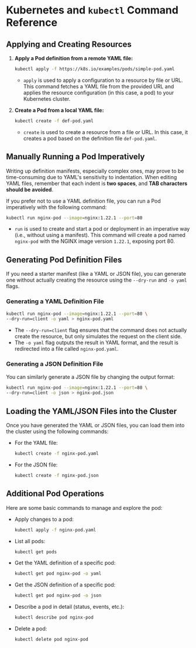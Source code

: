 # Kubernetes and `kubectl` Command Reference

## Applying and Creating Resources

1. **Apply a Pod definition from a remote YAML file:**
    ```bash
   kubectl apply -f https://k8s.io/examples/pods/simple-pod.yaml
    ```
   - `apply` is used to apply a configuration to a resource by file or URL. This command fetches a YAML file from the provided URL and applies the resource configuration (in this case, a pod) to your Kubernetes cluster.

2. **Create a Pod from a local YAML file:**
    ```bash
   kubectl create -f def-pod.yaml
    ```
   - `create` is used to create a resource from a file or URL. In this case, it creates a pod based on the definition file `def-pod.yaml`.

## Manually Running a Pod Imperatively

Writing up definition manifests, especially complex ones, may prove to be time-consuming due to YAML's sensitivity to indentation. When editing YAML files, remember that each indent is **two spaces**, and **TAB characters should be avoided**.

If you prefer not to use a YAML definition file, you can run a Pod imperatively with the following command:

 ```bash
kubectl run nginx-pod --image=nginx:1.22.1 --port=80
 ```

- `run` is used to create and start a pod or deployment in an imperative way (i.e., without using a manifest). This command will create a pod named `nginx-pod` with the NGINX image version `1.22.1`, exposing port 80.

## Generating Pod Definition Files

If you need a starter manifest (like a YAML or JSON file), you can generate one without actually creating the resource using the `--dry-run` and `-o yaml` flags.

### Generating a YAML Definition File

 ```bash
kubectl run nginx-pod --image=nginx:1.22.1 --port=80 \
--dry-run=client -o yaml > nginx-pod.yaml
 ```

- The `--dry-run=client` flag ensures that the command does not actually create the resource, but only simulates the request on the client side.
- The `-o yaml` flag outputs the result in YAML format, and the result is redirected into a file called `nginx-pod.yaml`.

### Generating a JSON Definition File

You can similarly generate a JSON file by changing the output format:

 ```bash
kubectl run nginx-pod --image=nginx:1.22.1 --port=80 \
--dry-run=client -o json > nginx-pod.json
 ```

## Loading the YAML/JSON Files into the Cluster

Once you have generated the YAML or JSON files, you can load them into the cluster using the following commands:

- For the YAML file:
    ```bash
   kubectl create -f nginx-pod.yaml
    ```

- For the JSON file:
    ```bash
   kubectl create -f nginx-pod.json
    ```

## Additional Pod Operations

Here are some basic commands to manage and explore the pod:

- Apply changes to a pod:
    ```bash
   kubectl apply -f nginx-pod.yaml
    ```

- List all pods:
    ```bash
   kubectl get pods
    ```

- Get the YAML definition of a specific pod:
    ```bash
   kubectl get pod nginx-pod -o yaml
    ```

- Get the JSON definition of a specific pod:
    ```bash
   kubectl get pod nginx-pod -o json
    ```

- Describe a pod in detail (status, events, etc.):
    ```bash
   kubectl describe pod nginx-pod
    ```

- Delete a pod:
    ```bash
   kubectl delete pod nginx-pod
    ```
